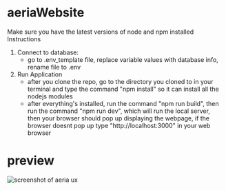 # aeriaWebsite

Make sure you have the latest versions of node and npm installed
Instructions
1. Connect to database:
    - go to .env_template file, replace variable values with database info, rename file to .env
2. Run Application
    - after you clone the repo, go to the directory you cloned to in your terminal and type the command "npm install" so it can install all the nodejs modules
    - after everything's installed, run the command "npm run build", then run the command "npm run dev", which will run the local server, then your browser should pop up displaying the webpage, if the browser doesnt pop up type "http://localhost:3000" in your web browser
    
# preview

![screenshot of aeria ux](https://afuturemodern.keybase.pub/aeria/aeriawebsite%20screenshot%201.png)
